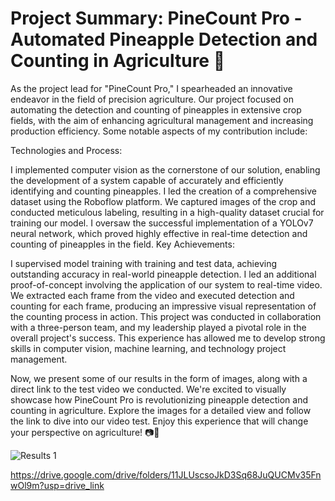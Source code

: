# Project Summary: PineCount Pro - Automated Pineapple Detection and Counting in Agriculture 🍍

As the project lead for "PineCount Pro," I spearheaded an innovative endeavor in the field of precision agriculture. Our project focused on automating the detection and counting of pineapples in extensive crop fields, with the aim of enhancing agricultural management and increasing production efficiency. Some notable aspects of my contribution include:

Technologies and Process:

I implemented computer vision as the cornerstone of our solution, enabling the development of a system capable of accurately and efficiently identifying and counting pineapples.
I led the creation of a comprehensive dataset using the Roboflow platform. We captured images of the crop and conducted meticulous labeling, resulting in a high-quality dataset crucial for training our model.
I oversaw the successful implementation of a YOLOv7 neural network, which proved highly effective in real-time detection and counting of pineapples in the field.
Key Achievements:

I supervised model training with training and test data, achieving outstanding accuracy in real-world pineapple detection.
I led an additional proof-of-concept involving the application of our system to real-time video. We extracted each frame from the video and executed detection and counting for each frame, producing an impressive visual representation of the counting process in action.
This project was conducted in collaboration with a three-person team, and my leadership played a pivotal role in the overall project's success. This experience has allowed me to develop strong skills in computer vision, machine learning, and technology project management.

Now, we present some of our results in the form of images, along with a direct link to the test video we conducted. We're excited to visually showcase how PineCount Pro is revolutionizing pineapple detection and counting in agriculture. Explore the images for a detailed view and follow the link to dive into our video test. Enjoy this experience that will change your perspective on agriculture! 📷🎥

![Results 1](results.png)

https://drive.google.com/drive/folders/11JLUscsoJkD3Sq68JuQUCMv35FnwOl9m?usp=drive_link
